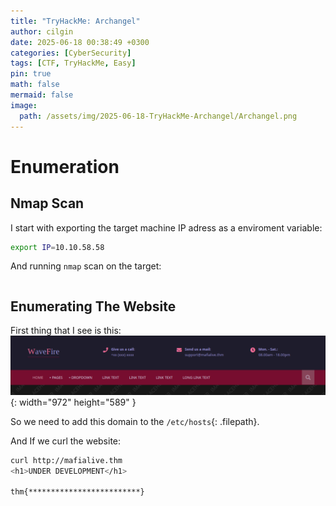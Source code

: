 ```yaml
---
title: "TryHackMe: Archangel"
author: cilgin
date: 2025-06-18 00:38:49 +0300
categories: [CyberSecurity]
tags: [CTF, TryHackMe, Easy]
pin: true
math: false
mermaid: false
image:
  path: /assets/img/2025-06-18-TryHackMe-Archangel/Archangel.png
---
```


# Enumeration

## Nmap Scan

I start with exporting the target machine IP adress as a enviroment variable:

```bash
export IP=10.10.58.58
```

And running `nmap` scan on the target:

```bash

```


## Enumerating The Website

First thing that I see is this: 
![Desktop View](/assets/img/2025-06-18-TryHackMe-Archangel/photo1.png){: width="972" height="589" }

So we need to add this domain to the `/etc/hosts`{: .filepath}.

And If we curl the website:

```bash
curl http://mafialive.thm
<h1>UNDER DEVELOPMENT</h1>

thm{*************************}
```
